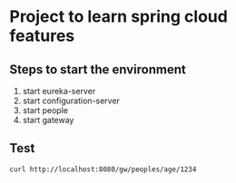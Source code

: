 # Project to learn spring cloud features

## Steps to start the environment
1) start eureka-server
2) start configuration-server
3) start people
4) start gateway


## Test 
```$bash
curl http://localhost:8080/gw/peoples/age/1234
```

